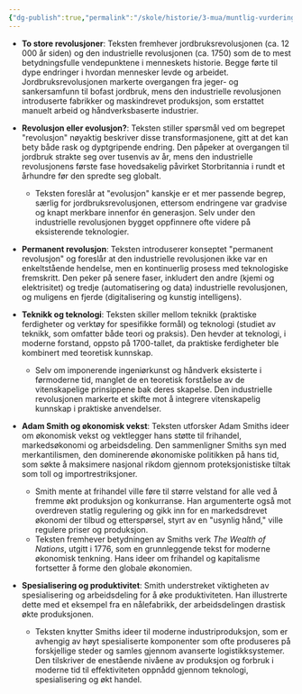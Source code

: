 ```yaml
---
{"dg-publish":true,"permalink":"/skole/historie/3-mua/muntlig-vurdering-jul/industriell-revolusjon/77-87-historiens-to-storste-revolusjoner/"}
---
```


- **To store revolusjoner**: Teksten fremhever jordbruksrevolusjonen (ca. 12 000 år siden) og den industrielle revolusjonen (ca. 1750) som de to mest betydningsfulle vendepunktene i menneskets historie. Begge førte til dype endringer i hvordan mennesker levde og arbeidet. Jordbruksrevolusjonen markerte overgangen fra jeger- og sankersamfunn til bofast jordbruk, mens den industrielle revolusjonen introduserte fabrikker og maskindrevet produksjon, som erstattet manuelt arbeid og håndverksbaserte industrier.

- **Revolusjon eller evolusjon?**: Teksten stiller spørsmål ved om begrepet "revolusjon" nøyaktig beskriver disse transformasjonene, gitt at det kan bety både rask og dyptgripende endring. Den påpeker at overgangen til jordbruk strakte seg over tusenvis av år, mens den industrielle revolusjonens første fase hovedsakelig påvirket Storbritannia i rundt et århundre før den spredte seg globalt.

	- Teksten foreslår at "evolusjon" kanskje er et mer passende begrep, særlig for jordbruksrevolusjonen, ettersom endringene var gradvise og knapt merkbare innenfor én generasjon. Selv under den industrielle revolusjonen bygget oppfinnere ofte videre på eksisterende teknologier.

- **Permanent revolusjon**: Teksten introduserer konseptet "permanent revolusjon" og foreslår at den industrielle revolusjonen ikke var en enkeltstående hendelse, men en kontinuerlig prosess med teknologiske fremskritt. Den peker på senere faser, inkludert den andre (kjemi og elektrisitet) og tredje (automatisering og data) industrielle revolusjonen, og muligens en fjerde (digitalisering og kunstig intelligens).

- **Teknikk og teknologi**: Teksten skiller mellom teknikk (praktiske ferdigheter og verktøy for spesifikke formål) og teknologi (studiet av teknikk, som omfatter både teori og praksis). Den hevder at teknologi, i moderne forstand, oppsto på 1700-tallet, da praktiske ferdigheter ble kombinert med teoretisk kunnskap.

	- Selv om imponerende ingeniørkunst og håndverk eksisterte i førmoderne tid, manglet de en teoretisk forståelse av de vitenskapelige prinsippene bak deres skapelse. Den industrielle revolusjonen markerte et skifte mot å integrere vitenskapelig kunnskap i praktiske anvendelser.

- **Adam Smith og økonomisk vekst**: Teksten utforsker Adam Smiths ideer om økonomisk vekst og vektlegger hans støtte til frihandel, markedsøkonomi og arbeidsdeling. Den sammenligner Smiths syn med merkantilismen, den dominerende økonomiske politikken på hans tid, som søkte å maksimere nasjonal rikdom gjennom proteksjonistiske tiltak som toll og importrestriksjoner.

	- Smith mente at frihandel ville føre til større velstand for alle ved å fremme økt produksjon og konkurranse. Han argumenterte også mot overdreven statlig regulering og gikk inn for en markedsdrevet økonomi der tilbud og etterspørsel, styrt av en "usynlig hånd," ville regulere priser og produksjon.
	- Teksten fremhever betydningen av Smiths verk _The Wealth of Nations_, utgitt i 1776, som en grunnleggende tekst for moderne økonomisk tenkning. Hans ideer om frihandel og kapitalisme fortsetter å forme den globale økonomien.

- **Spesialisering og produktivitet**: Smith understreket viktigheten av spesialisering og arbeidsdeling for å øke produktiviteten. Han illustrerte dette med et eksempel fra en nålefabrikk, der arbeidsdelingen drastisk økte produksjonen.

	- Teksten knytter Smiths ideer til moderne industriproduksjon, som er avhengig av høyt spesialiserte komponenter som ofte produseres på forskjellige steder og samles gjennom avanserte logistikksystemer. Den tilskriver de enestående nivåene av produksjon og forbruk i moderne tid til effektiviteten oppnådd gjennom teknologi, spesialisering og økt handel.